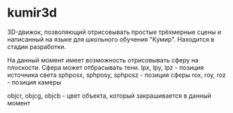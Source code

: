 # kumir3d
3D-движок, позволяющий отрисовывать простые трёхмерные сцены и написанный на языке для школьного обучения "Кумир". Находится в стадии разработки.

На данный момент имеет возможность отрисовывать сферу на плоскости. Сфера может отбрасывать тени.
lpx, lpy, lpz - позиция источника света
sphposx, sphposy, sphposz - позиция сферы
rox, roy, roz - позиция камеры

objcr, objcg, objcb - цвет объекта, который закрашивается в данный момент
